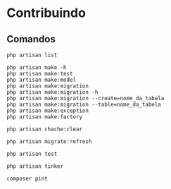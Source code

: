 # Contribuindo

## Comandos

```
php artisan list
```

```
php artisan make -h
php artisan make:test
php artisan make:model
php artisan make:migration 
php artisan make:migration -h
php artisan make:migration --create=nome_da_tabela
php artisan make:migration --table=nome_da_tabela
php artisan make:exception
php artisan make:factory
```

```
php artisan chache:clear
```
```
php artisan migrate:refresh
```
```
php artisan test
```
```
php artisan tinker
```
```
composer pint
```
